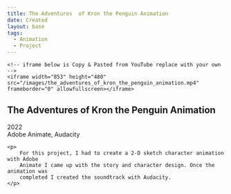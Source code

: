 ```yaml
---
title: The Adventures  of Kron the Penguin Animation
date: Created
layout: base
tags:
  - Animation
  - Project
---
```


<div class="videoWrapper ratio-16-9">

    <!-- iframe below is Copy & Pasted from YouTube replace with your own -->
    <iframe width="853" height="480" src="/images/the_adventures_of_kron_the_penguin_animation.mp4" frameborder="0" allowfullscreen></iframe>

</div><!-- end .videoWrapper -->

<div class="project_bio">
    <h2>The Adventures  of Kron the Penguin Animation</h2>
     <p>
        2022
        <br>
        Adobe Animate, Audacity
     </p>

    <p>
        For this project, I had to create a 2-D sketch character animation with Adobe 
        Animate I came up with the story and character design. Once the animation was 
        completed I created the soundtrack with Audacity.
    </p>
</div>
